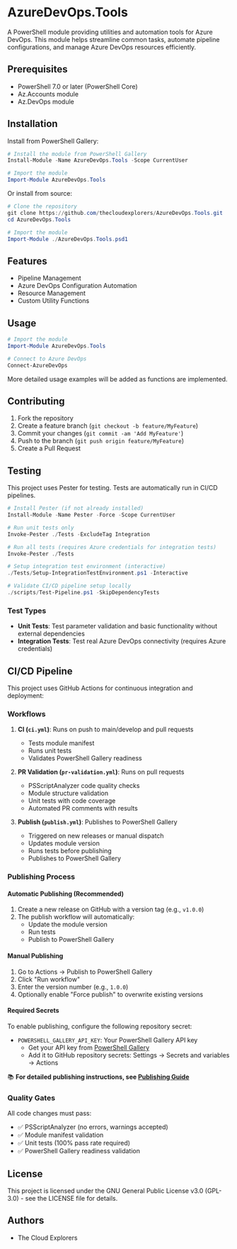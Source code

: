 # AzureDevOps.Tools

A PowerShell module providing utilities and automation tools for Azure DevOps. This module helps streamline common tasks, automate pipeline configurations, and manage Azure DevOps resources efficiently.

## Prerequisites

- PowerShell 7.0 or later (PowerShell Core)
- Az.Accounts module
- Az.DevOps module

## Installation

Install from PowerShell Gallery:

```powershell
# Install the module from PowerShell Gallery
Install-Module -Name AzureDevOps.Tools -Scope CurrentUser

# Import the module
Import-Module AzureDevOps.Tools
```

Or install from source:

```powershell
# Clone the repository
git clone https://github.com/thecloudexplorers/AzureDevOps.Tools.git
cd AzureDevOps.Tools

# Import the module
Import-Module ./AzureDevOps.Tools.psd1
```

## Features

- Pipeline Management
- Azure DevOps Configuration Automation
- Resource Management
- Custom Utility Functions

## Usage

```powershell
# Import the module
Import-Module AzureDevOps.Tools

# Connect to Azure DevOps
Connect-AzureDevOps
```

More detailed usage examples will be added as functions are implemented.

## Contributing

1. Fork the repository
2. Create a feature branch (`git checkout -b feature/MyFeature`)
3. Commit your changes (`git commit -am 'Add MyFeature'`)
4. Push to the branch (`git push origin feature/MyFeature`)
5. Create a Pull Request

## Testing

This project uses Pester for testing. Tests are automatically run in CI/CD pipelines.

```powershell
# Install Pester (if not already installed)
Install-Module -Name Pester -Force -Scope CurrentUser

# Run unit tests only
Invoke-Pester ./Tests -ExcludeTag Integration

# Run all tests (requires Azure credentials for integration tests)
Invoke-Pester ./Tests

# Setup integration test environment (interactive)
./Tests/Setup-IntegrationTestEnvironment.ps1 -Interactive

# Validate CI/CD pipeline setup locally
./scripts/Test-Pipeline.ps1 -SkipDependencyTests
```

### Test Types

- **Unit Tests**: Test parameter validation and basic functionality without external dependencies
- **Integration Tests**: Test real Azure DevOps connectivity (requires Azure credentials)

## CI/CD Pipeline

This project uses GitHub Actions for continuous integration and deployment:

### Workflows

1. **CI (`ci.yml`)**: Runs on push to main/develop and pull requests
   - Tests module manifest
   - Runs unit tests
   - Validates PowerShell Gallery readiness

2. **PR Validation (`pr-validation.yml`)**: Runs on pull requests
   - PSScriptAnalyzer code quality checks
   - Module structure validation
   - Unit tests with code coverage
   - Automated PR comments with results

3. **Publish (`publish.yml`)**: Publishes to PowerShell Gallery
   - Triggered on new releases or manual dispatch
   - Updates module version
   - Runs tests before publishing
   - Publishes to PowerShell Gallery

### Publishing Process

#### Automatic Publishing (Recommended)

1. Create a new release on GitHub with a version tag (e.g., `v1.0.0`)
2. The publish workflow will automatically:
   - Update the module version
   - Run tests
   - Publish to PowerShell Gallery

#### Manual Publishing

1. Go to Actions → Publish to PowerShell Gallery
2. Click "Run workflow"
3. Enter the version number (e.g., `1.0.0`)
4. Optionally enable "Force publish" to overwrite existing versions

#### Required Secrets

To enable publishing, configure the following repository secret:

- `POWERSHELL_GALLERY_API_KEY`: Your PowerShell Gallery API key
  - Get your API key from [PowerShell Gallery](https://www.powershellgallery.com/account/apikeys)
  - Add it to GitHub repository secrets: Settings → Secrets and variables → Actions

📚 **For detailed publishing instructions, see [Publishing Guide](docs/PUBLISHING.md)**

### Quality Gates

All code changes must pass:
- ✅ PSScriptAnalyzer (no errors, warnings accepted)
- ✅ Module manifest validation
- ✅ Unit tests (100% pass rate required)
- ✅ PowerShell Gallery readiness validation

## License

This project is licensed under the GNU General Public License v3.0 (GPL-3.0) - see the LICENSE file for details.

## Authors

- The Cloud Explorers
